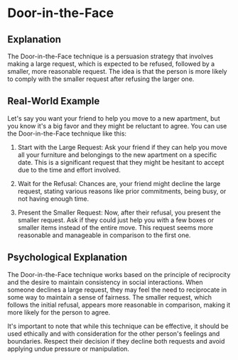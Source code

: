 # Door-in-the-Face

## Explanation

The Door-in-the-Face technique is a persuasion strategy that involves making a large request, which is expected to be refused, followed by a smaller, more reasonable request. The idea is that the person is more likely to comply with the smaller request after refusing the larger one.

## Real-World Example

Let's say you want your friend to help you move to a new apartment, but you know it's a big favor and they might be reluctant to agree. You can use the Door-in-the-Face technique like this:

1. Start with the Large Request: Ask your friend if they can help you move all your furniture and belongings to the new apartment on a specific date. This is a significant request that they might be hesitant to accept due to the time and effort involved.

2. Wait for the Refusal: Chances are, your friend might decline the large request, stating various reasons like prior commitments, being busy, or not having enough time.

3. Present the Smaller Request: Now, after their refusal, you present the smaller request. Ask if they could just help you with a few boxes or smaller items instead of the entire move. This request seems more reasonable and manageable in comparison to the first one.

## Psychological Explanation

The Door-in-the-Face technique works based on the principle of reciprocity and the desire to maintain consistency in social interactions. When someone declines a large request, they may feel the need to reciprocate in some way to maintain a sense of fairness. The smaller request, which follows the initial refusal, appears more reasonable in comparison, making it more likely for the person to agree.

It's important to note that while this technique can be effective, it should be used ethically and with consideration for the other person's feelings and boundaries. Respect their decision if they decline both requests and avoid applying undue pressure or manipulation.